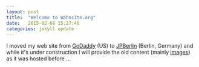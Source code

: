 ```yaml
---
layout: post
title:  "Welcome to Wahnsite.org"
date:   2015-02-08 15:27:40
categories: jekyll update
---
```


I moved my web site from [GoDaddy][godaddy] (US) to
[JPBerlin][jpberlin] (Berlin, Germany) and while it's under
construction I will provide the old content (mainly [images][images])
as it was hosted before ...

[godaddy]:  https://www.godaddy.com
[jpberlin]: http://www.jpberlin.de
[images]:   https://www.wahnsite.org/Images/index.html
